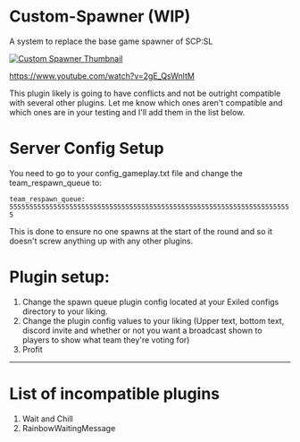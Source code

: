 # Custom-Spawner (WIP)
 A system to replace the base game spawner of SCP:SL
 
[![Custom Spawner Thumbnail](https://img.youtube.com/vi/2gE_QsWnltM/0.jpg)](https://www.youtube.com/watch?v=2gE_QsWnltM)

https://www.youtube.com/watch?v=2gE_QsWnltM

This plugin likely is going to have conflicts and not be outright compatible with several other plugins. Let me know which ones aren't compatible and which ones are in your testing and I'll add them in the list below.

# Server Config Setup
You need to go to your config_gameplay.txt file and change the team_respawn_queue to:

`team_respawn_queue: 55555555555555555555555555555555555555555555555555555555555555555555555`

This is done to ensure no one spawns at the start of the round and so it doesn't screw anything up with any other plugins.

# Plugin setup:
1. Change the spawn queue plugin config located at your Exiled configs directory to your liking.
2. Change the plugin config values to your liking (Upper text, bottom text, discord invite and whether or not you want a broadcast shown to players to show what team they're voting for)
3. Profit

-----

# List of incompatible plugins
1. Wait and Chill
2. RainbowWaitingMessage 
